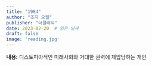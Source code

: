 ```yaml
---
title: "1984"
author: "조지 오웰"
publisher: "더클래식"
date: 2023-02-20  # 읽은 날짜
draft: false
image: 'reading.jpg'
---
```


**내용:** 디스토피아적인 미래사회와 거대한 권력에 제압당하는 개인
